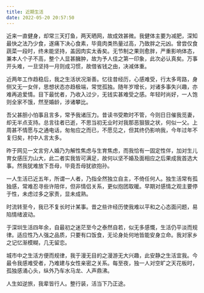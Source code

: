 ```yaml
---
title: 近期生活
date: 2022-05-20 20:57:50
---
```


近来一直健身，却常三天打鱼，两天晒网，故成效甚微。我健体主要为减肥，深知最快之法乃少食，遂痛下决心食素，毕竟肉类热量过高，乃致胖之元凶。曾尝仅食蔬菜一段时，终未能坚持，盖因肉实太香矣。无节制之果则愈胖，严重影响体态，兼本人个子不高，整个人显甚臃肿，故为予人佳之第一印象，此次必认真矣。万事开头难，一旦坚持一月则成习惯，故借省钱之由，决减体重。

近两年工作趋稳后，我之生活状况渐善。忆往昔经历，心感难受，行太多弯路，身侧又无一女伴，思想状态亦趋极端，常觉孤独。随年岁增长，对诸多事失兴趣，亦难再追爱情。目下最忧者，乃收入过少，无钱实甚难受之感。年轻时尚好，一人饱则全家不饿，然至婚龄，涉诸攀比。

吾父甚胆小怕事且言多，常予我诸压力。昔读书受欺时不管，今则日日催我觅妻，却无半点支持。总言往者已逝，不思当初无业时对我那恶狠狠之状，何似一父。上周甚不情愿与之通电话，匆匆应之而已，不愿见之，但其终仍影响我，今年过年不复归矣，村中人言太多。

昨于网见一文言穷人婚乃为解性焦虑与生育焦虑，而我恰有一固定性伴，加对生儿育女感压力山大，此二者实我皆可满足，故何以坚不婚及面相应之后果成我首选大事。然我犹难放下吾母，毕竟吾母犹欲抱孙。

一人生活已近五年，所谓一人者，乃指全然独立自主，不倚任何人。独生活常有孤独感，常难忍寻些许陪伴，但非情侣关系，更似抱团取暖。早期对感情之观主要停于性，未虑过多之家责，显未成熟。

时流转至今，我已不复长时计某事。昔之些许经历使我难以平和之心态面问题，易陷情绪波动。

于深圳生活四年余，自最初之迷茫至今之泰然自若，似无多感慨，生活仍平淡而规律。适应性乃人强之品质，只要有口饭食，无论身处何地皆能安身立命。我对家乡之记忆渐模糊，几无留恋。

城市中之生活方便而规律，我于漫无目的之漫游无大兴趣，此安静之生活宜我。今最令我感难受者，乃难建与女性亲密之关系。每至夜，独一人对空旷之天花板时，孤独感涌心头，纵外乃车水马龙、人声鼎沸。

人生如逆旅，我辈皆行人。整行装，活当下乃正途。


